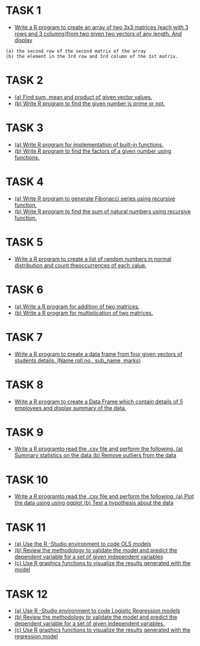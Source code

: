 # TASK 1
- [Write a R program to create an array of two 3x3 matrices (each with 3 rows and 3 columns)from two given two vectors of any length. And display](https://github.com/prabhasg03/Task-Codes/blob/R-Programming/R-Programming/Task%201/Task%201.R)
```
(a) the second row of the second matrix of the array
(b) the element in the 3rd row and 3rd column of the 1st matrix.
```
# TASK 2
- [(a) Find sum, mean and product of given vector values.](https://github.com/prabhasg03/Task-Codes/blob/R-Programming/R-Programming/Task%202/2a.R)
- [(b) Write R program to find the given number is prime or not.](https://github.com/prabhasg03/Task-Codes/blob/R-Programming/R-Programming/Task%202/2b.R)
# TASK 3
- [(a) Write R program for implementation of built-in functions.]()
- [(b) Write R program to find the factors of a given number using functions.]()
# TASK 4
- [(a) Write R program to generate Fibonacci series using recursive function.]()
- [(b) Write R program to find the sum of natural numbers using recursive function.]()
# TASK 5
- [Write a R program to create a list of random numbers in normal distribution and count theoccurrences of each value.](https://github.com/prabhasg03/Task-Codes/blob/R-Programming/R-Programming/Task%205/Task5.R)
# TASK 6
- [(a) Write a R program for addition of two matrices.]()
- [(b) Write a R program for multiplication of two matrices.]()
# TASK 7
- [Write a R program to create a data frame from four given vectors of students details. (Name,roll.no., sub_name, marks)]()
# TASK 8
- [Write a R program to create a Data Frame which contain details of 5 employees and display summary of the data.]()
# TASK 9
- [Write a R programto read the .csv file and perform the following.
(a) Summary statistics on the data (b) Remove outliers from the data]() 
# TASK 10
- [Write a R programto read the .csv file and perform the following.
(a) Plot the data using using ggplot (b) Test a hypothesis about the data]()
# TASK 11
- [(a) Use the R -Studio environment to code OLS models]()
- [(b) Review the methodology to validate the model and predict the dependent variable for a set of given independent variables]()
- [(c) Use R graphics functions to visualize the results generated with the model]()
# TASK 12
- [(a) Use R -Studio environment to code Logistic Regression models]()
- [(b) Review the methodology to validate the model and predict the dependent variable for a set of given independent variables.]()
- [(c) Use R graphics functions to visualize the results generated with the regression model]()
